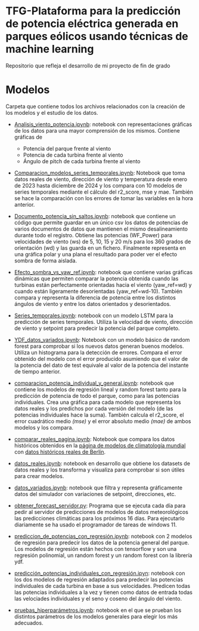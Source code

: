 # TFG-Plataforma para la predicción de potencia eléctrica generada en parques eólicos usando técnicas de machine learning
Repositorio que refleja el desarrollo de mi proyecto de fin de grado

# Modelos
Carpeta que contiene todos los archivos relacionados con la creación de los modelos y el estudio de los datos.

- [Analisis_viento_potencia.ipynb](https://github.com/Lucia1009/TFG-Plataforma-para-la-prediccion-de-potencia-electrica-generada-en-parques-eolicos/blob/main/modelos/Analisis_viento_potencia.ipynb "Analisis_viento_potencia.ipynb"): notebook con representaciones gráficas de los datos para una mayor comprensión de los mismos. Contiene gráficas de
	- Potencia del parque frente al viento
	- Potencia de cada turbina frente al viento
	- Ángulo de pitch de cada turbina frente al viento

- [Comparacion_modelos_series_temporales.ipynb](https://github.com/Lucia1009/TFG-Plataforma-para-la-prediccion-de-potencia-electrica-generada-en-parques-eolicos/blob/main/modelos/Comparacion_modelos_series_temporales.ipynb "Comparacion_modelos_series_temporales.ipynb"): Notebook que toma datos reales de viento, dirección de viento y temperatura desde enero de 2023 hasta diciembre de 2024 y los compara con 10 modelos de series temporales mediante el cálculo del r2_score, mse y mae. También se hace la comparación con los errores de tomar las variables en la hora anterior.

- [Documento_potencia_sin_saltos.ipynb](https://github.com/Lucia1009/TFG-Plataforma-para-la-prediccion-de-potencia-electrica-generada-en-parques-eolicos/blob/main/modelos/Documento_potencia_sin_saltos.ipynb "Documento_potencia_sin_saltos.ipynb"): notebook que contiene un código que permite guardar en un único csv los datos de potencias de varios documentos de datos que mantienen el mismo desalineamiento durante todo el registro. Obtiene las potencias (WF_Power) para velocidades de viento (ws) de 5, 10, 15 y 20 m/s  para los 360 grados de orientación (wd) y las guarda en un fichero. Finalmente representa en una gráfica polar y una plana el resultado para poder ver el efecto sombra de forma aislada.

- [Efecto_sombra_vs_yaw_ref.ipynb](https://github.com/Lucia1009/TFG-Plataforma-para-la-prediccion-de-potencia-electrica-generada-en-parques-eolicos/blob/main/modelos/Efecto_sombra_vs_yaw_ref.ipynb "Efecto_sombra_vs_yaw_ref.ipynb"): notebook que contiene varias gráficas dinámicas que permiten comparar la potencia obtenida cuando las turbinas están perfectamente orientadas hacia el viento (yaw_ref=wd) y cuando están ligeramente desorientadas (yaw_ref=wd-10). También compara y representa la diferencia de potencia entre los distintos ángulos de viento y entre los datos orientados y desorientados.

- [Series_temporales.ipynb](https://github.com/Lucia1009/TFG-Plataforma-para-la-prediccion-de-potencia-electrica-generada-en-parques-eolicos/blob/main/modelos/Series_temporales.ipynb "Series_temporales.ipynb"): notebook con un modelo LSTM para la predicción de series temporales. Utiliza la velocidad de viento, dirección de viento y setpoint para predecir la potencia del parque completo.

- [YDF_datos_variados.ipynb](https://github.com/Lucia1009/TFG-Plataforma-para-la-prediccion-de-potencia-electrica-generada-en-parques-eolicos/blob/main/modelos/YDF_datos_variados.ipynb "YDF_datos_variados.ipynb"): Notebook con un modelo básico de random forest para comprobar si los nuevos datos generan buenos modelos. Utiliza un histograma para la detección de errores. Compara el error obtenido del modelo con el error producido asumiendo que el valor de la potencia del dato de test equivale al valor de la potencia del instante de tiempo anterior.

- [comparacion_potencia_individual_y_general.ipynb](https://github.com/Lucia1009/TFG-Plataforma-para-la-prediccion-de-potencia-electrica-generada-en-parques-eolicos/blob/main/modelos/comparacion_potencia_individual_y_general.ipynb "comparacion_potencia_individual_y_general.ipynb"): notebook que contiene los modelos de regresión lineal y random forest tanto para la predicción de potencia de todo el parque, como para las potencias individuales. Crea una gráfica para cada modelo que representa los datos reales y los predichos por cada versión del modelo (de las potencias individuales hace la suma). También calcula el r2_score, el error cuadrático medio *(mse)* y el error absoluto medio *(mae)* de ambos modelos y los compara.

- [comparar_reales_pagina.ipynb](https://github.com/Lucia1009/TFG-Plataforma-para-la-prediccion-de-potencia-electrica-generada-en-parques-eolicos/blob/main/modelos/comparar_reales_pagina.ipynb "comparar_reales_pagina.ipynb"): Notebook que compara los datos históricos obtenidos en la [página de modelos de climatología mundial](https://open-meteo.com/en/docs "página de modelos de climatología mundial") con [datos históricos reales de Berlín](https://www.dwd.de/DE/klimaumwelt/cdc/cdc_node.html "datos históricos reales de Berlín").

- [datos_reales.ipynb](https://github.com/Lucia1009/TFG-Plataforma-para-la-prediccion-de-potencia-electrica-generada-en-parques-eolicos/blob/main/modelos/datos_reales.ipynb "datos_reales.ipynb"): notebook en desarrollo que obtiene los datasets de datos reales y los transforma y visualiza para comprobar si son útiles para crear modelos.

- [datos_variados.ipynb](https://github.com/Lucia1009/TFG-Plataforma-para-la-prediccion-de-potencia-electrica-generada-en-parques-eolicos/blob/main/modelos/datos_variados.ipynb "datos_variados.ipynb"): notebook que filtra y representa gráficamente datos del simulador con variaciones de setpoint, direcciones, etc.

- [obtener_forecast_servidor.py](https://github.com/Lucia1009/TFG-Plataforma-para-la-prediccion-de-potencia-electrica-generada-en-parques-eolicos/blob/main/modelos/obtener_forecast_servidor.py "obtener_forecast_servidor.py"): Programa que se ejecuta cada día para pedir al servidor de predicciones de modelos de datos meteorológicos las predicciones climáticas para los próximos 16 días. Para ejecutarlo diariamente se ha usado el programador de tareas de windows 11. 

- [prediccion_de_potencias_con_regresión.ipynb](https://github.com/Lucia1009/TFG-Plataforma-para-la-prediccion-de-potencia-electrica-generada-en-parques-eolicos/blob/main/modelos/prediccion_de_potencias_con_regresi%C3%B3n.ipynb "prediccion_de_potencias_con_regresión.ipynb"): notebook con 2 modelos de regresión para predecir los datos de la potencia general del parque. Los modelos de regresión están hechos con tensorflow y son una regresión polinomial, un random forest y un random forest con la librería ydf. 

- [predicción_potencias_individuales_con_regresión.ipyn](https://github.com/Lucia1009/TFG-Plataforma-para-la-prediccion-de-potencia-electrica-generada-en-parques-eolicos/blob/main/modelos/predicci%C3%B3n_potencias_individuales_con_regresi%C3%B3n.ipynb "predicción_potencias_individuales_con_regresión.ipyn"): notebook con los dos modelos de regresión adaptados para predecir las potencias individuales de cada turbina en base a sus velocidades. Predicen todas las potencias individuales a la vez y tienen como datos de entrada todas las velociades individuales y el seno y coseno del ángulo del viento.

- [pruebas_hiperparámetros.ipynb](https://github.com/Lucia1009/TFG-Plataforma-para-la-prediccion-de-potencia-electrica-generada-en-parques-eolicos/blob/main/modelos/pruebas_hiperpar%C3%A1metros.ipynb "pruebas_hiperparámetros.ipynb"): notebook en el que se prueban los distintos parámetros de los modelos generales para elegir los más adecuados.

